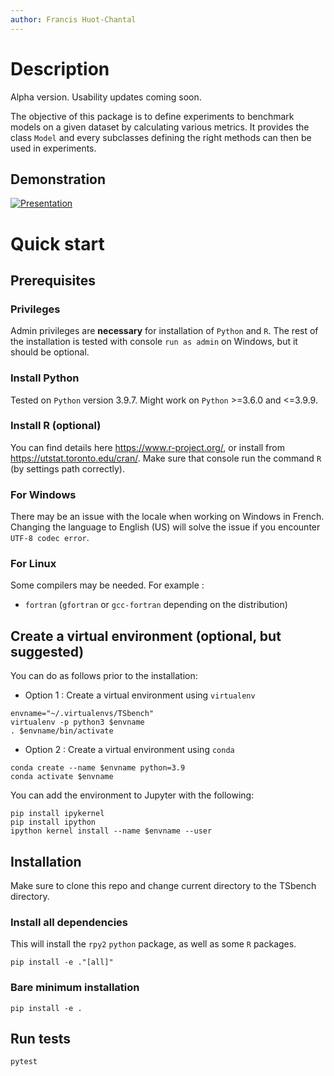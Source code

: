 ```yaml
---
author: Francis Huot-Chantal
---
```


# Description

Alpha version. Usability updates coming soon.

The objective of this package is to define experiments to benchmark
models on a given dataset by calculating various metrics. It provides
the class `Model` and every subclasses defining the right methods can
then be used in experiments.

## Demonstration

[![Presentation](https://img.youtube.com/vi/s0gMqWn-nXo/0.jpg)](https://www.youtube.com/watch?v=s0gMqWn-nXo)

# Quick start

## Prerequisites

### Privileges

Admin privileges are **necessary** for installation of `Python` and `R`.
The rest of the installation is tested with console `run as admin` on
Windows, but it should be optional.

### Install Python

Tested on `Python` version 3.9.7. Might work on `Python` \>=3.6.0 and
\<=3.9.9.

### Install R (optional)

You can find details here <https://www.r-project.org/>, or install from
<https://utstat.toronto.edu/cran/>. Make sure that console run the
command `R` (by settings path correctly).

### For Windows

There may be an issue with the locale when working on Windows in French.
Changing the language to English (US) will solve the issue if you
encounter `UTF-8 codec error`.

### For Linux

Some compilers may be needed. For example :

-   `fortran` (`gfortran` or `gcc-fortran` depending on the
    distribution)

## Create a virtual environment (optional, but suggested)

You can do as follows prior to the installation:

-   Option 1 : Create a virtual environment using `virtualenv`

``` shell
envname="~/.virtualenvs/TSbench"
virtualenv -p python3 $envname
. $envname/bin/activate
```

-   Option 2 : Create a virtual environment using `conda`

``` shell
conda create --name $envname python=3.9
conda activate $envname
```

You can add the environment to Jupyter with the following:

``` shell
pip install ipykernel
pip install ipython
ipython kernel install --name $envname --user
```

## Installation

Make sure to clone this repo and change current directory to the TSbench
directory.

### Install all dependencies

This will install the `rpy2` `python` package, as well as some `R`
packages.

``` shell
pip install -e ."[all]"
```

### Bare minimum installation

``` shell
pip install -e .
```

## Run tests

``` shell
pytest
```
